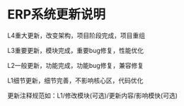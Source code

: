 # ERP系统更新说明

L4重大更新，改变架构，项目阶段完成，项目重组

L3重要更新，模块完成，重要bug修复，性能优化

L2一般更新，功能完成，功能bug修复，兼容修复

L1细节更新，细节完善，不影响核心区，代码优化

更新注释规范如：L1/修改模块(可选)/更新内容/影响模快(可选)
